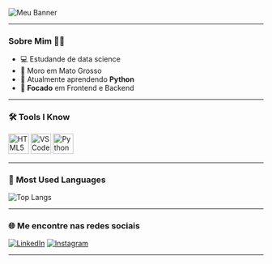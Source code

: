 <!-- Profile Header -->
![Meu Banner](https://capsule-render.vercel.app/api?type=waving&color=1E90FF&height=120&section=header&text=Hi%2C%20I'm%20Karleandro&fontSize=40&fontColor=ffffff)



---

<!-- Sobre Mim -->
### Sobre Mim 🧑‍💻
- 💻 Estudande de data science
- 📍 Moro em Mato Grosso  
- 🌱 Atualmente aprendendo **Python**  
- 🎯 **Focado** em Frontend e Backend  

---

<!-- Ferramentas -->
### 🛠️ **Tools I Know**
<p align="left">

  <img src="https://cdn.jsdelivr.net/gh/devicons/devicon/icons/html5/html5-original.svg" alt="HTML5" width="40" height="40"/> 
  <img src="https://cdn.jsdelivr.net/gh/devicons/devicon/icons/vscode/vscode-original.svg" alt="VS Code" width="40" height="40"/>
  <img src="https://cdn.jsdelivr.net/gh/devicons/devicon/icons/python/python-original.svg" alt="Python" width="40" height="40"/>

</p>

---

<!-- Gráfico de Linguagens -->
### 💬 **Most Used Languages**
<p align="left">
  <img src="https://github-readme-stats.vercel.app/api/top-langs/?username=SeuUsuario&layout=compact&langs_count=8&theme=radical" alt="Top Langs" />
</p>

---

<!-- Redes Sociais -->
### 🌐 **Me encontre nas redes sociais**
[![LinkedIn](https://img.shields.io/badge/LinkedIn-0077B5?style=flat-square&logo=linkedin&logoColor=white)](https://linkedin.com/in/https://www.linkedin.com/in/karleandro-l-s-9653a5227/)
[![Instagram](https://img.shields.io/badge/Instagram-E4405F?style=flat-square&logo=instagram&logoColor=white)](https://instagram.com/https://www.instagram.com/karl_aellark/profilecard/?igsh=N2tvaHpyenVsdnc0)


---
